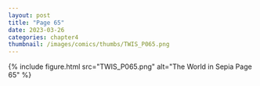 ```yaml
---
layout: post
title: "Page 65"
date: 2023-03-26
categories: chapter4
thumbnail: /images/comics/thumbs/TWIS_P065.png
---
```


{% include figure.html src="TWIS_P065.png" alt="The World in Sepia Page 65" %}